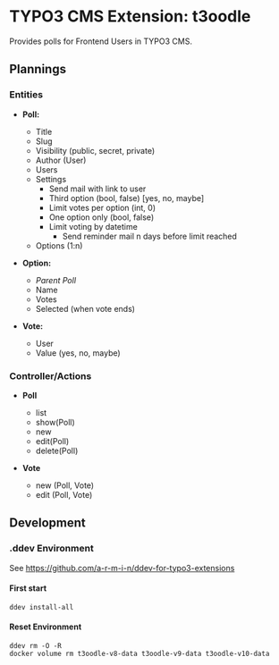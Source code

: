 # TYPO3 CMS Extension: t3oodle

Provides polls for Frontend Users in TYPO3 CMS.


## Plannings 

### Entities

* **Poll:**
    * Title
    * Slug
    * Visibility (public, secret, private)
    * Author (User)
    * Users
    * Settings
        - Send mail with link to user
        - Third option (bool, false) [yes, no, maybe]
        - Limit votes per option (int, 0)
        - One option only (bool, false)
        - Limit voting by datetime
            - Send reminder mail n days before limit reached
    * Options (1:n)

* **Option:**
    * *Parent Poll*
    * Name
    * Votes
    * Selected (when vote ends)
    
* **Vote:**
    * User
    * Value (yes, no, maybe)


### Controller/Actions

* **Poll**
    *  list
    *  show(Poll)
    *  new
    *  edit(Poll)
    *  delete(Poll)

* **Vote**
    * new (Poll, Vote)
    * edit (Poll, Vote)


## Development

### .ddev Environment

See https://github.com/a-r-m-i-n/ddev-for-typo3-extensions

#### First start

```
ddev install-all
```

#### Reset Environment
```
ddev rm -O -R
docker volume rm t3oodle-v8-data t3oodle-v9-data t3oodle-v10-data
```
